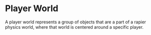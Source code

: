 # Player World

A player world represents a group of objects that are a part of a rapier physics world, where that world is centered around a specific player.

